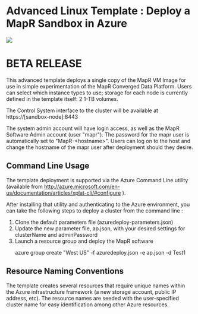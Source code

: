 # Advanced Linux Template : Deploy a MapR Sandbox in Azure

<a href="https://azuredeploy.net/" target="_blank">
    <img src="http://azuredeploy.net/deploybutton.png"/>
</a>


<h1>
BETA RELEASE
</h1>

This advanced template deploys a single copy of the MapR VM Image
for use in simple experimentation of the MapR Converged Data Platform.
Users can select which instance types to use; storage for each node is 
currently defined in the template itself: 2 1-TB volumes.

The Control System interface to the cluster will be available at
    https://[sandbox-node]:8443

The system admin account will have login access, as well as the 
MapR Software Admin account (user "mapr").   The password for the 
mapr user is automatically set to "MapR-\<hostname\>".
Users can log on to the host and change the hostname
of the mapr user after deployment should they desire.

<h2>
Command Line Usage
</h2>

The template deployment is supported via the Azure Command Line 
utility (available from 
http://azure.microsoft.com/en-us/documentation/articles/xplat-cli/#configure ).

After installing that utility and authenticating to the Azure
environment, you can take the following steps to deploy a cluster
from the command line :
<ol>
<li>
Clone the default parameters file (azuredeploy-parameters.json) 
</li>
<li>
Update the new parameter file, ap.json, with your desired settings
for clusterName and adminPassword
</li>
<li>
Launch a resource group and deploy the MapR software
<p>
azure group create <MyGroup> "West US" -f azuredeploy.json -e ap.json -d Test1
</p
</li>
</ol>

<h2>
Resource Naming Conventions
</h2>

The template creates several resources that require unique names within
the Azure infrastructure framework (a new storage account, public IP 
address, etc).   The resource names are seeded with the user-specified
cluster name for easy identification among other Azure resources.

